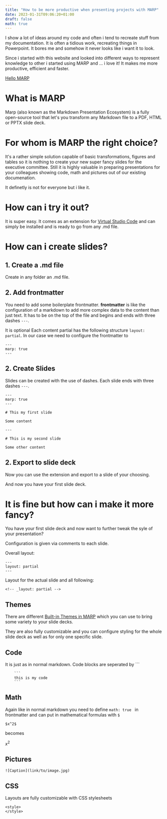```yaml
---
title: "How to be more productive when presenting projects with MARP"
date: 2023-01-31T09:06:20+01:00
draft: false
math: true
---
```


I show a lot of ideas around my code and often i tend to recreate stuff from my documentation. It is often a tidious work, recreating things in Powerpoint. It bores me and somehow it never looks like i want it to look.

Since i started with this website and looked into different ways to represent knowledge to other i started using MARP and ... i love it! It makes me more productive, efficient and faster.

[Hello MARP](https://marp.app)

# What is MARP

Marp (also known as the Markdown Presentation Ecosystem) is a fully open-source tool that let's you transform any Markdown file to a PDF, HTML or PPTX slide deck.

# For whom is MARP the right choice?

It's a rather simple solution capable of basic transformations, figures and tables so it is nothing to create your new super fancy slides for the executive committee. Still it is highly valuable in preparing presentations for your colleagues showing code, math and pictures out of our existing documenation.

It definetly is not for everyone but i like it.

# How can i try it out?

It is super easy. It comes as an extension for [Virtual Studio Code](https://code.visualstudio.com) and can simply be installed and is ready to go from any .md file.

# How can i create slides?
## 1. Create a .md file
Create in any folder an .md file.
## 2. Add frontmatter
You need to add some boilerplate frontmatter.
**frontmatter** is like the configuration of a markdown to add more complex data to the content than just text. It has to be on the top of the file and begins and ends with three dashes ```---```.

It is optional
Each content partial has the following structure ```layout: partial```.
In our case we need to configure the frontmatter to 

```
---
marp: true
---
```
## 2. Create Slides
Slides can be created with the use of dashes.
Each slide ends with three dashes ```---```.
```
---
marp: true
---

# This my first slide

Some content

---

# This is my second slide

Some other content

```

## 2. Export to slide deck

Now you can use the extension and export to a slide of your choosing.

And now you have your first slide deck.

# It is fine but how can i make it more fancy?
You have your first slide deck and now want to further tweak the syle of your presentation?

Configuration is given via comments to each slide.

Overall layout:
```
---
layout: partial
---
```

Layout for the actual slide and all following:
```
<!-- _layout: partial -->
```

## Themes

There are different [Built-in Themes in MARP](https://github.com/marp-team/marp-core/tree/main/themes) which you can use to bring some variety to your slide decks.

They are also fully customizable and you can configure styling for the whole slide deck as well as for only one specific slide.

## Code

It is just as in normal markdown. Code blocks are seperated by ```

```
    ```
    this is my code
    ```
```

## Math

Again like in normal markdown you need to define ```math: true ``` in frontmatter and can put in mathematical formulas with ```$```
```
$x^2$
```
becomes

$x^2$

## Pictures

```
![Caption](link/to/image.jpg)
```

## CSS

Layouts are fully customizable with CSS stylesheets
```
<style>
</style>
```

